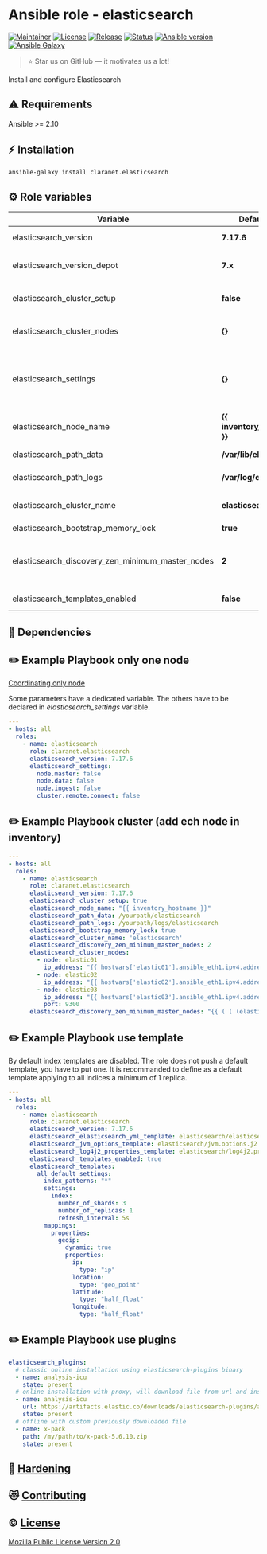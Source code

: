 # Ansible role - elasticsearch
[![Maintainer](https://img.shields.io/badge/maintained%20by-claranet-e00000?style=flat-square)](https://www.claranet.fr/)
[![License](https://img.shields.io/github/license/claranet/ansible-role-elasticsearch?style=flat-square)](LICENSE)
[![Release](https://img.shields.io/github/v/release/claranet/ansible-role-elasticsearch?style=flat-square)](https://github.com/claranet/ansible-role-elasticsearch/releases)
[![Status](https://img.shields.io/github/actions/workflow/status/claranet/ansible-role-elasticsearch/molecule.yml?style=flat-square&label=tests&branch=main)](https://github.com/claranet/ansible-role-elasticsearch/actions?query=workflow%3A%22Ansible+Molecule%22)
[![Ansible version](https://img.shields.io/badge/ansible-%3E%3D2.10-black.svg?style=flat-square&logo=ansible)](https://github.com/ansible/ansible)
[![Ansible Galaxy](https://img.shields.io/badge/ansible-galaxy-black.svg?style=flat-square&logo=ansible)](https://galaxy.ansible.com/claranet/elasticsearch)


> :star: Star us on GitHub — it motivates us a lot!

Install and configure Elasticsearch

## :warning: Requirements

Ansible >= 2.10

## :zap: Installation

```bash
ansible-galaxy install claranet.elasticsearch
```

## :gear: Role variables

Variable                                         | Default value                | Description
-------------------------------------------------|------------------------------|------------------------------------------------------
elasticsearch_version                            | **7.17.6**                   | version number
elasticsearch_version_depot                      | **7.x**                      | depot version number
elasticsearch_cluster_setup                      | **false**                    | Set True if you want a cluster
elasticsearch_cluster_nodes                      | **{}**                       | Setup each node of cluster
elasticsearch_settings                           | **{}**                       | Use for others parameters, use to configure only node 
elasticsearch_node_name                          | **{{ inventory_hostname }}** | Setup nodes name
elasticsearch_path_data                          | **/var/lib/elasticsearch**   | Setup data path
elasticsearch_path_logs                          | **/var/log/elasticsearch**   | Setup logs path
elasticsearch_cluster_name                       | **elasticsearch**            | Setup cluster name
elasticsearch_bootstrap_memory_lock              | **true**                     | 
elasticsearch_discovery_zen_minimum_master_nodes | **2**                        | Setup number minimum of master node
elasticsearch_templates_enabled                  | **false**                    | Active template 


## :arrows_counterclockwise: Dependencies

## :pencil2: Example Playbook only one node
[Coordinating only node](https://www.elastic.co/guide/en/elasticsearch/reference/current/modules-node.html#coordinating-only-node)

Some parameters have a dedicated variable.
The others have to be declared in *elasticsearch_settings* variable.

```yaml
---
- hosts: all
  roles:
    - name: elasticsearch
      role: claranet.elasticsearch
      elasticsearch_version: 7.17.6
      elasticsearch_settings:
        node.master: false
        node.data: false
        node.ingest: false
        cluster.remote.connect: false
```

## :pencil2: Example Playbook cluster (add ech node in inventory)

```yaml
---
- hosts: all
  roles:
    - name: elasticsearch
      role: claranet.elasticsearch
      elasticsearch_version: 7.17.6
      elasticsearch_cluster_setup: true
      elasticsearch_node_name: "{{ inventory_hostname }}"
      elasticsearch_path_data: /yourpath/elasticsearch
      elasticsearch_path_logs: /yourpath/logs/elasticsearch
      elasticsearch_bootstrap_memory_lock: true
      elasticsearch_cluster_name: 'elasticsearch'
      elasticsearch_discovery_zen_minimum_master_nodes: 2
      elasticsearch_cluster_nodes:
        - node: elastic01
          ip_address: "{{ hostvars['elastic01'].ansible_eth1.ipv4.address }}"
        - node: elastic02
          ip_address: "{{ hostvars['elastic02'].ansible_eth1.ipv4.address }}"
        - node: elastic03
          ip_address: "{{ hostvars['elastic03'].ansible_eth1.ipv4.address }}"
          port: 9300
      elasticsearch_discovery_zen_minimum_master_nodes: "{{ ( ( (elasticsearch_cluster_nodes | length) / 2 ) ) | round | int }}"
```

## :pencil2: Example Playbook use template

By default index templates are disabled.
The role does not push a default template, you have to put one. It is recommanded to define as a default template applying to all indices a minimum of 1 replica.

```yaml
---
- hosts: all
  roles:
    - name: elasticsearch
      role: claranet.elasticsearch
      elasticsearch_version: 7.17.6
      elasticsearch_elasticsearch_yml_template: elasticsearch/elasticsearch.yml.j2
      elasticsearch_jvm_options_template: elasticsearch/jvm.options.j2
      elasticsearch_log4j2_properties_template: elasticsearch/log4j2.properties.j2
      elasticsearch_templates_enabled: true
      elasticsearch_templates:
        all_default_settings:
          index_patterns: "*"
          settings:
            index:
              number_of_shards: 3
              number_of_replicas: 1
              refresh_interval: 5s
          mappings:
            properties:
              geoip:
                dynamic: true
                properties:
                  ip:
                    type: "ip"
                  location:
                    type: "geo_point"
                  latitude:
                    type: "half_float"
                  longitude:
                    type: "half_float"
```

## :pencil2: Example Playbook use plugins

```yaml
elasticsearch_plugins:
  # classic online installation using elasticsearch-plugins binary
  - name: analysis-icu
    state: present
  # online installation with proxy, will download file from url and install it
  - name: analysis-icu
    url: https://artifacts.elastic.co/downloads/elasticsearch-plugins/analysis-icu/analysis-icu-5.6.10.zip
    state: present
  # offline with custom previously downloaded file
  - name: x-pack
    path: /my/path/to/x-pack-5.6.10.zip
    state: present
```

## :closed_lock_with_key: [Hardening](HARDENING.md)

## :heart_eyes_cat: [Contributing](CONTRIBUTING.md)

## :copyright: [License](LICENSE)

[Mozilla Public License Version 2.0](https://www.mozilla.org/en-US/MPL/2.0/)
